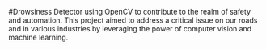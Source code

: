 #Drowsiness Detector using OpenCV
to contribute to the realm of safety and automation. This project aimed to address a critical issue on our roads and in various industries by leveraging the power of computer vision and machine learning.
